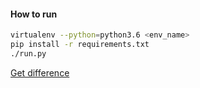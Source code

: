 #### How to run
```bash
virtualenv --python=python3.6 <env_name>
pip install -r requirements.txt
./run.py
```

[Get difference](http://localhost:8080/api/get_diff)